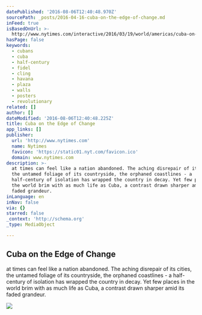 ```yaml
---
datePublished: '2016-08-06T12:40:48.970Z'
sourcePath: _posts/2016-04-16-cuba-on-the-edge-of-change.md
inFeed: true
isBasedOnUrl: >-
  http://www.nytimes.com/interactive/2016/03/19/world/americas/cuba-on-the-edge-of-change-photo-essay.html?_r=0
hasPage: false
keywords:
  - cubans
  - cuba
  - half-century
  - fidel
  - cling
  - havana
  - plaza
  - walls
  - posters
  - revolutionary
related: []
author: []
dateModified: '2016-08-06T12:40:48.225Z'
title: Cuba on the Edge of Change
app_links: []
publisher:
  url: 'http://www.nytimes.com'
  name: Nytimes
  favicon: 'https://static01.nyt.com/favicon.ico'
  domain: www.nytimes.com
description: >-
  at times can feel like a nation abandoned. The aching disrepair of its cities,
  the untamed foliage of its countryside, the orphaned coastlines - a
  half-century of isolation has wrapped the country in decay. Yet few places in
  the world brim with as much life as Cuba, a contrast drawn sharper amid its
  faded grandeur.
inLanguage: en
inNav: false
via: {}
starred: false
_context: 'http://schema.org'
_type: MediaObject

---
```

<article style=""><h1>Cuba on the Edge of Change</h1><p>at times can feel like a nation abandoned. The aching disrepair of its cities, the untamed foliage of its countryside, the orphaned coastlines - a half-century of isolation has wrapped the country in decay. Yet few places in the world brim with as much life as Cuba, a contrast drawn sharper amid its faded grandeur.</p><img src="https://static01.nyt.com/images/2016/03/15/world/americas/cuba-template-slide-CH7H/cuba-template-slide-CH7H-facebookJumbo.jpg" /></article>